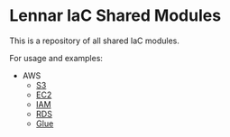 # Lennar IaC Shared Modules

This is a repository of all shared IaC modules. 

For usage and examples:
- AWS
  - [S3](terraform/aws/s3/README.MD)
  - [EC2](terraform/aws/ec2/README.MD)
  - [IAM](terraform/aws/iam/README.MD)
  - [RDS](terraform/aws/rds/README.MD)
  - [Glue](terraform/aws/glue/README.MD)

